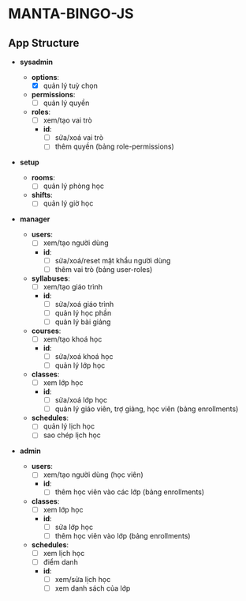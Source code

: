 # MANTA-BINGO-JS

## App Structure

- **sysadmin**

  - **options**:
    - [x] quản lý tuỳ chọn
  - **permissions**:
    - [ ] quản lý quyền
  - **roles**:
    - [ ] xem/tạo vai trò
    - **id**:
      - [ ] sửa/xoá vai trò
      - [ ] thêm quyền (bảng role-permissions)

- **setup**

  - **rooms**:
    - [ ] quản lý phòng học
  - **shifts**:
    - [ ] quản lý giờ học

- **manager**

  - **users**:
    - [ ] xem/tạo người dùng
    - **id**:
      - [ ] sửa/xoá/reset mật khẩu người dùng
      - [ ] thêm vai trò (bảng user-roles)
  - **syllabuses**:
    - [ ] xem/tạo giáo trình
    - **id**:
      - [ ] sửa/xoá giáo trình
      - [ ] quản lý học phần
      - [ ] quản lý bài giảng
  - **courses**:
    - [ ] xem/tạo khoá học
    - **id**:
      - [ ] sửa/xoá khoá học
      - [ ] quản lý lớp học
  - **classes**:
    - [ ] xem lớp học
    - **id**:
      - [ ] sửa/xoá lớp học
      - [ ] quản lý giáo viên, trợ giảng, học viên (bảng enrollments)
  - **schedules**:
    - [ ] quản lý lịch học
    - [ ] sao chép lịch học

- **admin**
  - **users**:
    - [ ] xem/tạo người dùng (học viên)
    - **id**:
      - [ ] thêm học viên vào các lớp (bảng enrollments)
  - **classes**:
    - [ ] xem lớp học
    - **id**:
      - [ ] sửa lớp học
      - [ ] thêm học viên vào lớp (bảng enrollments)
  - **schedules**:
    - [ ] xem lịch học
    - [ ] điểm danh
    - **id**:
      - [ ] xem/sửa lịch học
      - [ ] xem danh sách của lớp

